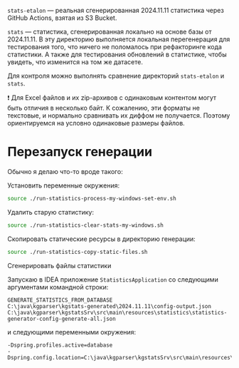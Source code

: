 `stats-etalon` — реальная сгенерированная 2024.11.11 статистика через GitHub Actions, взятая из S3 Bucket.

`stats` — статистика, сгенерированная локально на основе базы от 2024.11.11. 
В эту директорию выполняется локальная перегенерация для тестирования того, что ничего не поломалось
при рефакторинге кода статистики.
А также для тестирования обновлений в статистике, чтобы увидеть, что изменится на том же датасете.

Для контроля можно выполнять сравнение директорий `stats-etalon` и `stats`.

:exclamation: Для Excel файлов и их zip-архивов с одинаковым контентом могут быть отличия в несколько байт.
К сожалению, эти форматы не текстовые, и нормально сравнивать их диффом не получается.
Поэтому ориентируемся на условно одинаковые размеры файлов.

# Перезапуск генерации

Обычно я делаю что-то вроде такого:

Установить переменные окружения:
```bash
source ./run-statistics-process-my-windows-set-env.sh
```

Удалить старую статистику:
```bash
source ./run-statistics-clear-stats-my-windows.sh
```

Скопировать статические ресурсы в директорию генерации:
```bash
source ./run-statistics-copy-static-files.sh
```

Сгенерировать файлы статистики

Запускаю в IDEA приложение `StatisticsApplication` 
со следующими аргументами командной строки: 
```
GENERATE_STATISTICS_FROM_DATABASE
C:\java\kgparser\kgstats-generated\2024.11.11\config-output.json
C:\java\kgparser\kgstatsSrv\src\main\resources\statistics\statistics-generator-config-generate-all.json
```

и следующими переменными окружения:
```
-Dspring.profiles.active=database
-Dspring.config.location=C:\java\kgparser\kgstatsSrv\src\main\resources\application.actions.properties
```

